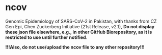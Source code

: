 # ncov
Genomic Epidemiology of SARS-CoV-2 in Pakistan, with thanks from CZ Gen Epi, Chen Zuckerberg Initiative (21st Release, v2.1), **Do not display these json file elsewhere, e.g., in other GitHub Biorepository, as it is restricted to use until further notified**.

**!!!Also, do not use/upload the ncov file to any other repository!!!**
